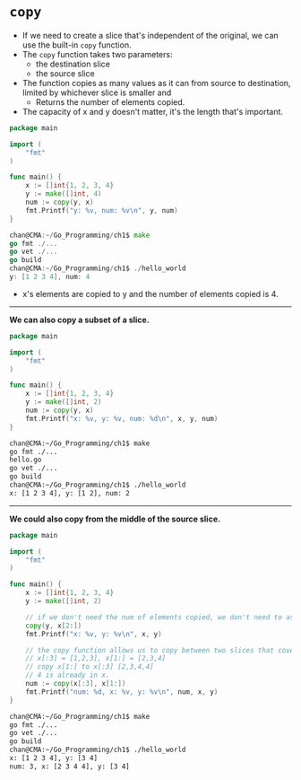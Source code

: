 # `copy`

- If we need to create a slice that's independent of the original, we can use the built-in `copy` function.
- The `copy` function takes two parameters:
  - the destination slice
  - the source slice
- The function copies as many values as it can from source to destination, limited by whichever slice is smaller and
  - Returns the number of elements copied.
- The capacity of x and y doesn't matter, it's the length that's important.

```go
package main

import (
	"fmt"
)

func main() {
	x := []int{1, 2, 3, 4}
	y := make([]int, 4)
	num := copy(y, x)
	fmt.Printf("y: %v, num: %v\n", y, num)
}
```

```go
chan@CMA:~/Go_Programming/ch1$ make
go fmt ./...
go vet ./...
go build 
chan@CMA:~/Go_Programming/ch1$ ./hello_world
y: [1 2 3 4], num: 4
```

- x's elements are copied to y and the number of elements copied is 4.

---

**We can also copy a subset of  a slice.**

```go
package main

import (
	"fmt"
)

func main() {
	x := []int{1, 2, 3, 4}
	y := make([]int, 2)
	num := copy(y, x)
	fmt.Printf("x: %v, y: %v, num: %d\n", x, y, num)
}
```

```sh
chan@CMA:~/Go_Programming/ch1$ make
go fmt ./...
hello.go
go vet ./...
go build 
chan@CMA:~/Go_Programming/ch1$ ./hello_world
x: [1 2 3 4], y: [1 2], num: 2
```

---

**We could also copy from the middle of the source slice.**

```go
package main

import (
	"fmt"
)

func main() {
	x := []int{1, 2, 3, 4}
	y := make([]int, 2)

	// if we don't need the num of elements copied, we don't need to assign it
	copy(y, x[2:])
	fmt.Printf("x: %v, y: %v\n", x, y)

	// the copy function allows us to copy between two slices that cover overlapping sections of an underlying slice
    // x[:3] = [1,2,3], x[1:] = [2,3,4]
    // copy x[1:] to x[:3] [2,3,4,4] 
    // 4 is already in x.
	num := copy(x[:3], x[1:])
	fmt.Printf("num: %d, x: %v, y: %v\n", num, x, y)
}
```

```sh
chan@CMA:~/Go_Programming/ch1$ make
go fmt ./...
go vet ./...
go build 
chan@CMA:~/Go_Programming/ch1$ ./hello_world
x: [1 2 3 4], y: [3 4]
num: 3, x: [2 3 4 4], y: [3 4]
```

